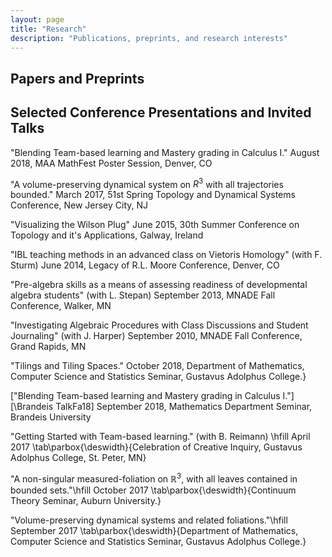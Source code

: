 ```yaml
---
layout: page
title: "Research"
description: "Publications, preprints, and research interests"
---
```


## Papers and Preprints


## Selected Conference Presentations and Invited Talks

"Blending Team-based learning and Mastery grading in Calculus I." August 2018, MAA MathFest Poster Session, Denver, CO

"A volume-preserving dynamical system on $R^3$ with all trajectories bounded." March 2017, 51st Spring Topology and Dynamical Systems Conference, New Jersey City, NJ

"Visualizing the Wilson Plug" June 2015, 30th Summer Conference on Topology and it's Applications, Galway, Ireland

"IBL teaching methods in an advanced class on Vietoris Homology" (with F. Sturm) June 2014, Legacy of R.L. Moore Conference, Denver, CO

"Pre-algebra skills as a means of assessing readiness of developmental algebra students" (with L. Stepan) September 2013, MNADE Fall Conference, Walker, MN

"Investigating Algebraic Procedures with Class Discussions and Student Journaling" (with J. Harper) September 2010, MNADE Fall Conference, Grand Rapids, MN

"Tilings and Tiling Spaces." October 2018, Department of Mathematics, Computer Science  and Statistics Seminar, Gustavus Adolphus College.}

["Blending Team-based learning and Mastery grading in Calculus I."][\Brandeis TalkFa18] September 2018, Mathematics Department Seminar, Brandeis University

"Getting Started with Team-based learning." (with B. Reimann) \hfill April 2017 \tab\parbox{\deswidth}{Celebration of Creative Inquiry, Gustavus Adolphus College, St. Peter, MN}

"A non-singular measured-foliation on $\mathbb{R}^3$, with all leaves contained in bounded sets."\hfill October 2017
\tab\parbox{\deswidth}{Continuum Theory Seminar, Auburn University.}

"Volume-preserving dynamical systems and related foliations."\hfill September 2017
\tab\parbox{\deswidth}{Department of Mathematics, Computer Science  and Statistics Seminar, Gustavus Adolphus College.}


